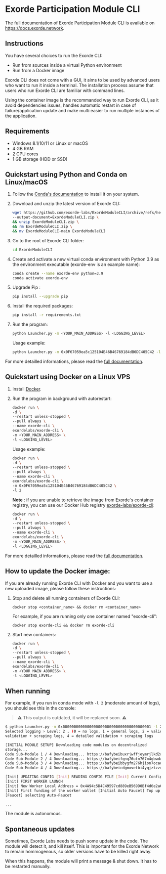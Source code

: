# Exorde Participation Module CLI

The full documentation of Exorde Participation Module CLI is available on https://docs.exorde.network.

## Instructions

You have several choices to run the Exorde CLI:

- Run from sources inside a virtual Python environment
- Run from a Docker image

Exorde CLI does not come with a GUI, it aims to be used by advanced users who want to run it inside a terminal. The installation process assume that users who run Exorde CLI are familiar with command lines.

Using the container image is the recommanded way to run Exorde CLI, as it avoid dependencies issues, handles automatic restart in case of failure/application update and make multi easier to run multiple instances of the application.

## Requirements

- Windows 8.1/10/11 or Linux or macOS
- 4 GB RAM
- 2 CPU cores
- 1 GB storage (HDD or SSD)

## Quickstart using Python and Conda on Linux/macOS

1.  Follow the [Conda's documentation](https://docs.conda.io/projects/conda/en/latest/user-guide/install/index.html#regular-installation) to install it on your system.
2.  Download and unzip the latest version of Exorde CLI:
    ```bash
    wget https://github.com/exorde-labs/ExordeModuleCLI/archive/refs/heads/main.zip \
    --output-document=ExordeModuleCLI.zip \
    && unzip ExordeModuleCLI.zip \
    && rm ExordeModuleCLI.zip \
    && mv ExordeModuleCLI-main ExordeModuleCLI
    ```
3.  Go to the root of Exorde CLI folder:
    ```bash
    cd ExordeModuleCLI
    ```
4.  Create and activate a new virtual conda environment with Python 3.9 as the environment executable (exorde-env is an example name):
    ```bash
    conda create --name exorde-env python=3.9
    conda activate exorde-env
    ```
5.  Upgrade Pip :
    ```bash
    pip install --upgrade pip
    ```
6.  Install the required packages:
    ```bash
    pip install -r requirements.txt
    ```
7.  Run the program:

    ```bash
    python Launcher.py -m <YOUR_MAIN_ADDRESS> -l <LOGGING_LEVEL>
    ```

    Usage example:

    ```bash
    python Launcher.py -m 0x0F67059ea5c125104E46B46769184dB6DC405C42 -l 2
    ```

For more detailled informations, please read the [full documentation](https://docs.exorde.network).

## Quickstart using Docker on a Linux VPS

1. Install [Docker](https://docs.docker.com/engine/install/).
2. Run the program in background with autorestart:

   ```bash
   docker run \
   -d \
   --restart unless-stopped \
   --pull always \
   --name exorde-cli \
   exordelabs/exorde-cli \
   -m <YOUR_MAIN_ADDRESS> \
   -l <LOGGING_LEVEL>
   ```

   Usage example:

   ```bash
   docker run \
   -d \
   --restart unless-stopped \
   --pull always \
   --name exorde-cli \
   exordelabs/exorde-cli \
   -m 0x0F67059ea5c125104E46B46769184dB6DC405C42 \
   -l 2
   ```
   
   **Note** : if you are unable to retrieve the image from Exorde's container registry, you can use our Docker Hub registry [exorde-labs/exorde-cli](https://hub.docker.com/r/exordelabs/exorde-cli/):
    ```bash
    docker run \
    -d \
    --restart unless-stopped \
    --pull always \
    --name exorde-cli \
    exordelabs/exorde-cli \
    -m <YOUR_MAIN_ADDRESS> \
    -l <LOGGING_LEVEL>
    ```

For more detailled informations, please read the [full documentation](https://docs.exorde.network).

## How to update the Docker image:

If you are already running Exorde CLI with Docker and you want to use a new uploaded image, please follow these instructions:

1. Stop and delete all running containers of Exorde CLI:

   ```
   docker stop <container_name> && docker rm <container_name>
   ```

   For example, if you are running only one container named "exorde-cli":

   ```
   docker stop exorde-cli && docker rm exorde-cli
   ```

2. Start new containers:
   ```bash
   docker run \
   -d \
   --restart unless-stopped \
   --pull always \
   --name exorde-cli \
   exordelabs/exorde-cli \
   -m <YOUR_MAIN_ADDRESS> \
   -l <LOGGING_LEVEL>
   ```

## When running

For example, if you run in conda mode with `-l 2` (moderate amount of logs), you should see this in the console:

> ⚠ This output is outdated, it will be replaced soon. ⚠

```bash
$ python Launcher.py -m 0x0000000000000000000000000000000000000001 -l 2
Selected logging > Level: 2 . (0 = no logs, 1 = general logs, 2 = validation logs, 3 =
validation + scraping logs, 4 = detailed validation + scraping logs

[INITIAL MODULE SETUP] Downloading code modules on decentralized
storage...
Code Sub-Module 1 / 4 Downloading... https://bafybeibuxrjwffjeymrjlkd2r35r5rdlzxuavoeympqgr7xrxor6hp3bh4.ipfs.w3s.link/Transaction.py
Code Sub-Module 2 / 4 Downloading... https://bafybeifqnq76utn767m4qbwd4j2jg6k3ypwcr2do7gkk3b26ooxfmzgc5e.ipfs.w3s.link/Scraper.py
Code Sub-Module 3 / 4 Downloading... https://bafybeibbygfm276hjion7ocaoyp3wlfodszhlba6jy3b3fzd37zawkfbgi.ipfs.w3s.link/Validator.py
Code Sub-Module 4 / 4 Downloading... https://bafybeicdgmxvetbi4yqjztzzroevcfvnwobk6zomsz5nh4lvb3dftyimxa.ipfs.w3s.link/App.py

[Init] UPDATING CONFIG [Init] READING CONFIG FILE [Init] Current Config : {'ExordeApp': {'ERCAddress': '', 'MainERCAddress': '', 'Updated': 0, 'SendCountryInfo': 1, 'lastInfo': 'Hello, you are now an Exorder!', 'lastUpdate': '1.3.1'}}
[Init] FIRST WORKER LAUNCH
[Init] New Worker Local Address = 0x4A94c5D4C49597cd889eB569D0Bf4d6e2aC3aE29
[Init] First funding of the worker wallet [Initial Auto Faucet] Top up sFuel & some EXDT to worker address...
[Faucet] selecting Auto-Faucet

...
```

The module is autonomous.

## Spontaneous updates

Sometimes, Exorde Labs needs to push some update in the code. The module will detect it, and kill itself.
This is important for the Exorde Network to remain hommogenous, so older versions have to be killed right away.

When this happens, the module will print a message & shut down. It has to be restarted manually.
